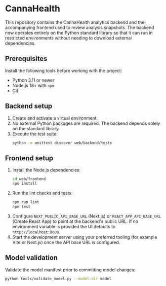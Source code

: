 # CannaHealth

This repository contains the CannaHealth analytics backend and the accompanying
frontend used to review analysis snapshots. The backend now operates entirely on
the Python standard library so that it can run in restricted environments
without needing to download external dependencies.

## Prerequisites

Install the following tools before working with the project:

- Python 3.11 or newer
- Node.js 18+ with `npm`
- Git

## Backend setup

1. Create and activate a virtual environment.
2. No external Python packages are required. The backend depends solely on the
   standard library.
3. Execute the test suite:
   ```bash
   python -m unittest discover web/backend/tests
   ```

## Frontend setup

1. Install the Node.js dependencies:
   ```bash
   cd web/frontend
   npm install
   ```
2. Run the lint checks and tests:
   ```bash
   npm run lint
   npm test
   ```
3. Configure `NEXT_PUBLIC_API_BASE_URL` (Next.js) or `REACT_APP_API_BASE_URL`
   (Create React App) to point at the backend's public URL. If no environment
   variable is provided the UI defaults to `http://localhost:8000`.
4. Start the development server using your preferred tooling (for example Vite
   or Next.js) once the API base URL is configured.

## Model validation

Validate the model manifest prior to committing model changes:

```bash
python tools/validate_model.py --model-dir model
```
